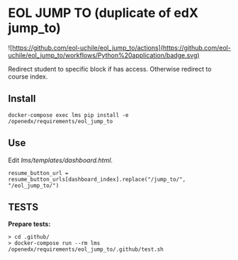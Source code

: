 # EOL JUMP TO (duplicate of edX jump_to)

![https://github.com/eol-uchile/eol_jump_to/actions](https://github.com/eol-uchile/eol_jump_to/workflows/Python%20application/badge.svg)

Redirect student to specific block if has access. Otherwise redirect to course index. 

## Install

    docker-compose exec lms pip install -e /openedx/requirements/eol_jump_to

## Use

Edit *lms/templates/dashboard.html*.

    resume_button_url = resume_button_urls[dashboard_index].replace("/jump_to/", "/eol_jump_to/")

## TESTS
**Prepare tests:**

    > cd .github/
    > docker-compose run --rm lms /openedx/requirements/eol_jump_to/.github/test.sh